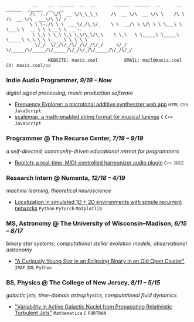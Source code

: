 ```
          __    __  ______  __  __       ______  ______  __      __      ______  ______  __  __    
         /\ `-./  \/\  __ \/\_\_\_\     /\  __ \/\  __ \/\ \    /\ \    /\  __ \/\  ___\/\ \/ /    
         \ \ \-./\ \ \  __ \/_/\_\/_    \ \  __/\ \ \/\ \ \ \___\ \ \___\ \  __ \ \ \___\ \  _`-.  
          \ \_\ \ \_\ \_\ \_\/\_\/\_\    \ \_\   \ \_____\ \_____\ \_____\ \_\ \_\ \_____\ \_\ \_\
           \/_/  \/_/\/_/\/_/\/_/\/_/     \/_/    \/_____/\/_____/\/_____/\/_/\/_/\/_____/\/_/\/_/

                WEBSITE: maxis.cool          EMAIL: mail@maxis.cool          CV: maxis.cool/cv
```

### **Indie Audio Programmer**, *9/19 – Now*
*digital signal processing, music production software*
- [Frequency Explorer: a microtonal additive synthesizer web app](https://maxis.cool/frex) `HTML` `CSS` `JavaScript`
- [scalemap: a math-enabled string format for musical tunings](https://github.com/maxwellpollack/scalemap) `C` `C++` `JavaScript`

### **Programmer** @ The Recurse Center, *7/19 – 9/19*
*a self-directed, community-driven educational retreat for programmers*
- [Repitch: a real-time, MIDI-controlled harmonizer audio plugin](https://github.com/maxwellpollack/repitch) `C++` `JUCE`

### **Research Intern** @ Numenta, *12/18 – 4/19*
*machine learning, theoretical neuroscience*
- [Localization in simulated 1D + 2D environments with simple recurrent networks](https://github.com/maxwellpollack/localization_rnn) `Python` `PyTorch` `Matplotlib`

### **MS, Astronomy** @ The University of Wisconsin–Madison, *6/15 – 8/17*
*binary star systems, computational stellar evolution models, observational astronomy*
- ["A Curiously Young Star in an Eclipsing Binary in an Old Open Cluster"](https://doi.org/10.3847/1538-3881/aab0ff) `IRAF` `IDL` `Python`

### **BS, Physics** @ The College of New Jersey, *8/11 – 5/15*
*galactic jets, time-domain astrophysics, computational fluid dynamics*
- ["Variability in Active Galactic Nuclei from Propagating Relativistic Turbulent Jets"](https://doi.org/10.3847/0004-637X/820/1/12) `Mathematica` `C` `FORTRAN`
